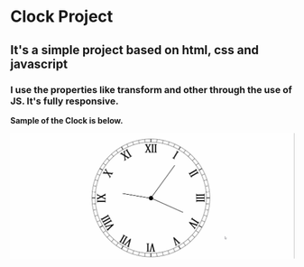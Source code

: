 # Clock Project

## It's a simple project based on html, css and javascript

### I use the properties like transform and other through the use of JS. It's fully responsive.

**Sample of the Clock is below.**

![Alt Text](clock.gif)